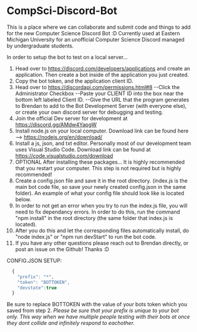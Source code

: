 # CompSci-Discord-Bot
This is a place where we can collaborate and submit code and things to add for the new Computer Science Discord Bot :D
Currently used at Eastern Michigan University for an unofficial Computer Science Discord managed by undergraduate students.

In order to setup the bot to test on a local server...
1. Head over to https://discord.com/developers/applications and create an application.  Then create a bot inside of the application you just created.
2. Copy the bot token, and the application client ID.
3. Head over to https://discordapi.com/permissions.html#8
  --Click the Administrator Checkbox
  --Paste your CLIENT ID into the box near the bottom left labeled Client ID.
  --Give the URL that the program generates to Brendan to add to the Bot Development Server (with everyone else), or create your own discord server for debugging and testing.
4. Join the official Dev server for development at https://discord.gg/AMdw4YapgW
5. Install node.js on your local computer.  Download link can be found here --> https://nodejs.org/en/download/
6. Install a js, json, and txt editor.  Personally most of our development team uses Visual Studio Code.  Download link can be found at https://code.visualstudio.com/download
7. OPTIONAL After installing these packages... It is highly recommended that you restart your computer.  This step is not required but is highly recommended!
8. Create a config.json file and save it in the root directory.  (index.js is the main bot code file, so save your newly created config.json in the same folder).  An example of what your config file should look like is located below.
9. In order to not get an error when you try to run the index.js file, you will need to fix dependancy errors.  In order to do this, run the command "npm install" in the root directory (the same folder that index.js is located).
10. After you do this and let the corresponding files automatically install, do "node index.js" or "npm run devStart" to run the bot code.
11. If you have any other questions please reach out to Brendan directly, or post an issue on the Github!  Thanks :D

CONFIG.JSON SETUP:
```javascript
  {
	"prefix": "*",
	"token": "BOTTOKEN",
	"devstate":true
  }
```

Be sure to replace BOTTOKEN with the value of your bots token which you saved from step 2.
*Please be sure that your prefix is unique to your bot only.  This way when we have multiple people testing with their bots at once they dont collide and infinitely respond to eachother.*
